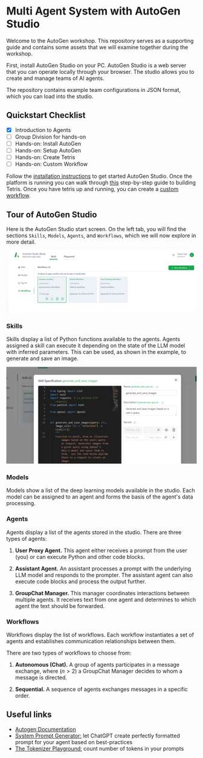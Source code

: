 # Multi Agent System with AutoGen Studio

Welcome to the AutoGen workshop. This repository serves as a supporting guide and contains some assets that we will examine together during the workshop.

First, install AutoGen Studio on your PC. AutoGen Studio is a web server that you can operate locally through your browser. The studio allows you to create and manage teams of AI agents.

The repository contains example team configurations in JSON format, which you can load into the studio.

## Quickstart Checklist

- [x] Introduction to Agents
- [ ] Group Division for hands-on
- [ ] Hands-on: Install AutoGen
- [ ] Hands-on: Setup AutoGen
- [ ] Hands-on: Create Tetris
- [ ] Hands-on: Custom Workflow

Follow the [installation instructions](docs/install.md) to get started AutoGen
Studio. Once the platform is running you can walk through
[this](docs/tetris-config.md) step-by-step guide to building Tetris. Once you have tetris up and running, you can create a [custom workflow](docs/custom-workflow.md).


## Tour of AutoGen Studio

Here is the AutoGen Studio start screen. On the left tab, you will find the
sections `Skills`, `Models`, `Agents`, and `Workflows`, which we will now
explore in more detail.

![Startscreen](docs/autogenstudio-startpage.png)

### Skills

Skills display a list of Python functions available to the agents. Agents
assigned a skill can execute it depending on the state of the LLM model with
inferred parameters. This can be used, as shown in the example, to generate and
save an image.

![Skill example](docs/autogenstudio-skill.png)

### Models

Models show a list of the deep learning models available in the studio. Each
model can be assigned to an agent and forms the basis of the agent's data
processing.

### Agents

Agents display a list of the agents stored in the studio. There are three types
of agents:

1. **User Proxy Agent.** This agent either receives a prompt from the user
   (you) or can execute Python and other code blocks.

2. **Assistant Agent.** An assistant processes a prompt with the underlying LLM
   model and responds to the prompter. The assistant agent can also execute
   code blocks and process the output further.

3. **GroupChat Manager.** This manager coordinates interactions between
   multiple agents. It receives text from one agent and determines to which
   agent the text should be forwarded.

### Workflows

Workflows display the list of workflows. Each workflow instantiates a set of
agents and establishes communication relationships between them.

There are two types of workflows to choose from:

1. **Autonomous (Chat).** A group of agents participates in a message exchange, where ($n>2$) a GroupChat Manager decides to whom a message is directed.

2. **Sequential.** A sequence of agents exchanges messages in a specific order.


## Useful links
- [Autogen Documentation](https://microsoft.github.io/autogen/docs/reference/agentchat/conversable_agent/)
- [System Prompt Generator:](https://chatgpt.com/g/g-8qIKJ1ORT-system-prompt-generator) let ChatGPT create perfectly formatted prompt for your agent based on best-practices
- [The Tokenizer Playground:](https://huggingface.co/spaces/Xenova/the-tokenizer-playground) count number of tokens in your prompts